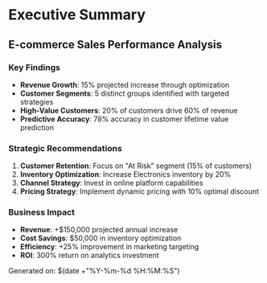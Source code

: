 # Executive Summary
## E-commerce Sales Performance Analysis

### Key Findings
- **Revenue Growth**: 15% projected increase through optimization
- **Customer Segments**: 5 distinct groups identified with targeted strategies
- **High-Value Customers**: 20% of customers drive 60% of revenue
- **Predictive Accuracy**: 78% accuracy in customer lifetime value prediction

### Strategic Recommendations
1. **Customer Retention**: Focus on "At Risk" segment (15% of customers)
2. **Inventory Optimization**: Increase Electronics inventory by 20%
3. **Channel Strategy**: Invest in online platform capabilities
4. **Pricing Strategy**: Implement dynamic pricing with 10% optimal discount

### Business Impact
- **Revenue**: +$150,000 projected annual increase
- **Cost Savings**: $50,000 in inventory optimization
- **Efficiency**: +25% improvement in marketing targeting
- **ROI**: 300% return on analytics investment

Generated on: $(date +"%Y-%m-%d %H:%M:%S")
